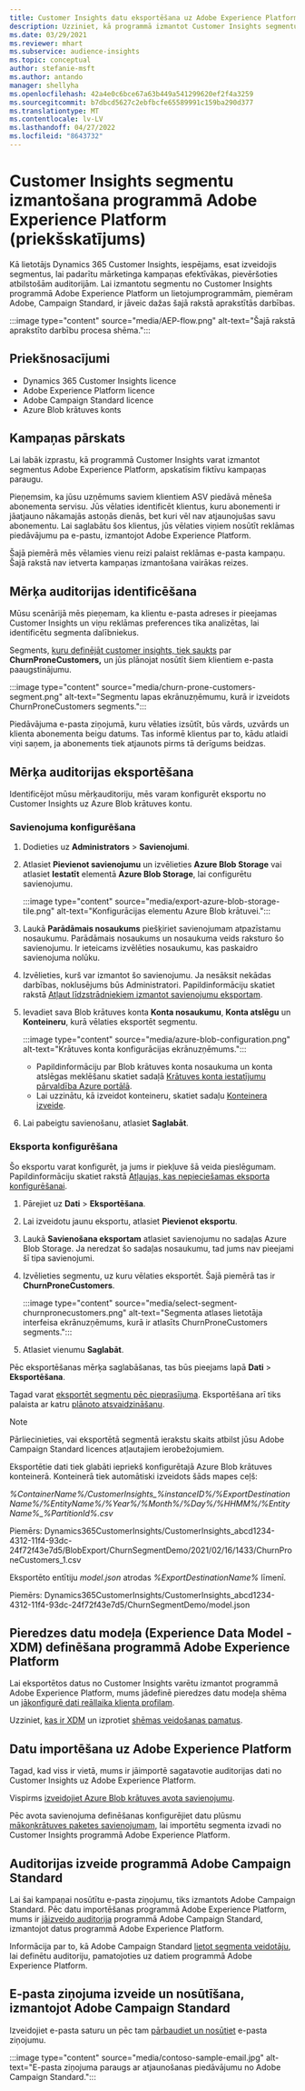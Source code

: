 ```yaml
---
title: Customer Insights datu eksportēšana uz Adobe Experience Platform
description: Uzziniet, kā programmā izmantot Customer Insights segmentus Adobe Experience Platform.
ms.date: 03/29/2021
ms.reviewer: mhart
ms.subservice: audience-insights
ms.topic: conceptual
author: stefanie-msft
ms.author: antando
manager: shellyha
ms.openlocfilehash: 42a4e0c6bce67a63b449a541299620ef2f4a3259
ms.sourcegitcommit: b7dbcd5627c2ebfbcfe65589991c159ba290d377
ms.translationtype: MT
ms.contentlocale: lv-LV
ms.lasthandoff: 04/27/2022
ms.locfileid: "8643732"
---
```

# <a name="use-customer-insights-segments-in-adobe-experience-platform-preview"></a>Customer Insights segmentu izmantošana programmā Adobe Experience Platform (priekšskatījums)

Kā lietotājs Dynamics 365 Customer Insights, iespējams, esat izveidojis segmentus, lai padarītu mārketinga kampaņas efektīvākas, pievēršoties atbilstošām auditorijām. Lai izmantotu segmentu no Customer Insights programmā Adobe Experience Platform un lietojumprogrammām, piemēram Adobe, Campaign Standard, ir jāveic dažas šajā rakstā aprakstītās darbības.

:::image type="content" source="media/AEP-flow.png" alt-text="Šajā rakstā aprakstīto darbību procesa shēma.":::

## <a name="prerequisites"></a>Priekšnosacījumi

-   Dynamics 365 Customer Insights licence
-   Adobe Experience Platform licence
-   Adobe Campaign Standard licence
-   Azure Blob krātuves konts

## <a name="campaign-overview"></a>Kampaņas pārskats

Lai labāk izprastu, kā programmā Customer Insights varat izmantot segmentus Adobe Experience Platform, apskatīsim fiktīvu kampaņas paraugu.

Pieņemsim, ka jūsu uzņēmums saviem klientiem ASV piedāvā mēneša abonementa servisu. Jūs vēlaties identificēt klientus, kuru abonementi ir jāatjauno nākamajās astoņās dienās, bet kuri vēl nav atjaunojušas savu abonementu. Lai saglabātu šos klientus, jūs vēlaties viņiem nosūtīt reklāmas piedāvājumu pa e-pastu, izmantojot Adobe Experience Platform.

Šajā piemērā mēs vēlamies vienu reizi palaist reklāmas e-pasta kampaņu. Šajā rakstā nav ietverta kampaņas izmantošana vairākas reizes.

## <a name="identify-your-target-audience"></a>Mērķa auditorijas identificēšana

Mūsu scenārijā mēs pieņemam, ka klientu e-pasta adreses ir pieejamas Customer Insights un viņu reklāmas preferences tika analizētas, lai identificētu segmenta dalībniekus.

Segments, [kuru definējāt customer insights, tiek saukts](segments.md) par **ChurnProneCustomers,** un jūs plānojat nosūtīt šiem klientiem e-pasta paaugstinājumu.

:::image type="content" source="media/churn-prone-customers-segment.png" alt-text="Segmentu lapas ekrānuzņēmumu, kurā ir izveidots ChurnProneCustomers segments.":::

Piedāvājuma e-pasta ziņojumā, kuru vēlaties izsūtīt, būs vārds, uzvārds un klienta abonementa beigu datums. Tas informē klientus par to, kādu atlaidi viņi saņem, ja abonements tiek atjaunots pirms tā derīgums beidzas.

## <a name="export-your-target-audience"></a>Mērķa auditorijas eksportēšana

Identificējot mūsu mērķauditoriju, mēs varam konfigurēt eksportu no Customer Insights uz Azure Blob krātuves kontu.

### <a name="configure-a-connection"></a>Savienojuma konfigurēšana

1. Dodieties uz **Administrators** > **Savienojumi**.

1. Atlasiet **Pievienot savienojumu** un izvēlieties **Azure Blob Storage** vai atlasiet **Iestatīt** elementā **Azure Blob Storage**, lai configurētu savienojumu.

   :::image type="content" source="media/export-azure-blob-storage-tile.png" alt-text="Konfigurācijas elementu Azure Blob krātuvei."::: 

1. Laukā **Parādāmais nosaukums** piešķiriet savienojumam atpazīstamu nosaukumu. Parādāmais nosaukums un nosaukuma veids raksturo šo savienojumu. Ir ieteicams izvēlēties nosaukumu, kas paskaidro savienojuma nolūku.

1. Izvēlieties, kurš var izmantot šo savienojumu. Ja nesāksit nekādas darbības, noklusējums būs Administratori. Papildinformāciju skatiet rakstā [Atļaut līdzstrādniekiem izmantot savienojumu eksportam](connections.md#allow-contributors-to-use-a-connection-for-exports).

1. Ievadiet sava Blob krātuves konta **Konta nosaukumu**, **Konta atslēgu** un **Konteineru**, kurā vēlaties eksportēt segmentu.  
      
   :::image type="content" source="media/azure-blob-configuration.png" alt-text="Krātuves konta konfigurācijas ekrānuzņēmums."::: 
   
    - Papildinformāciju par Blob krātuves konta nosaukuma un konta atslēgas meklēšanu skatiet sadaļā [Krātuves konta iestatījumu pārvaldība Azure portālā](/azure/storage/common/storage-account-manage).
    - Lai uzzinātu, kā izveidot konteineru, skatiet sadaļu [Konteinera izveide](/azure/storage/blobs/storage-quickstart-blobs-portal#create-a-container).

1. Lai pabeigtu savienošanu, atlasiet **Saglabāt**. 

### <a name="configure-an-export"></a>Eksporta konfigurēšana

Šo eksportu varat konfigurēt, ja jums ir piekļuve šā veida pieslēgumam. Papildinformāciju skatiet rakstā [Atļaujas, kas nepieciešamas eksporta konfigurēšanai](export-destinations.md#set-up-a-new-export).

1. Pārejiet uz **Dati** > **Eksportēšana**.

1. Lai izveidotu jaunu eksportu, atlasiet **Pievienot eksportu**.

1. Laukā **Savienošana eksportam** atlasiet savienojumu no sadaļas Azure Blob Storage. Ja neredzat šo sadaļas nosaukumu, tad jums nav pieejami šī tipa savienojumi.

1. Izvēlieties segmentu, uz kuru vēlaties eksportēt. Šajā piemērā tas ir **ChurnProneCustomers**.

   :::image type="content" source="media/select-segment-churnpronecustomers.png" alt-text="Segmenta atlases lietotāja interfeisa ekrānuzņēmums, kurā ir atlasīts ChurnProneCustomers segments.":::

1. Atlasiet vienumu **Saglabāt**.

Pēc eksportēšanas mērķa saglabāšanas, tas būs pieejams lapā **Dati** > **Eksportēšana**.

Tagad varat [eksportēt segmentu pēc pieprasījuma](export-destinations.md#run-exports-on-demand). Eksportēšana arī tiks palaista ar katru [plānoto atsvaidzināšanu](system.md).

> [!NOTE]
> Pārliecinieties, vai eksportētā segmentā ierakstu skaits atbilst jūsu Adobe Campaign Standard licences atļautajiem ierobežojumiem.

Eksportētie dati tiek glabāti iepriekš konfigurētajā Azure Blob krātuves konteinerā. Konteinerā tiek automātiski izveidots šāds mapes ceļš:

*%ContainerName%/CustomerInsights_%instanceID%/%ExportDestinationName%/%EntityName%/%Year%/%Month%/%Day%/%HHMM%/%EntityName%_%PartitionId%.csv*

Piemērs: Dynamics365CustomerInsights/CustomerInsights_abcd1234-4312-11f4-93dc-24f72f43e7d5/BlobExport/ChurnSegmentDemo/2021/02/16/1433/ChurnProneCustomers_1.csv

Eksportēto entītiju *model.json* atrodas *%ExportDestinationName%* līmenī.

Piemērs: Dynamics365CustomerInsights/CustomerInsights_abcd1234-4312-11f4-93dc-24f72f43e7d5/ChurnSegmentDemo/model.json

## <a name="define-experience-data-model-xdm-in-adobe-experience-platform"></a>Pieredzes datu modeļa (Experience Data Model - XDM) definēšana programmā Adobe Experience Platform

Lai eksportētos datus no Customer Insights varētu izmantot programmā Adobe Experience Platform, mums jādefinē pieredzes datu modeļa shēma un [jākonfigurē dati reāllaika klienta profilam](https://experienceleague.adobe.com/docs/experience-platform/profile/tutorials/dataset-configuration.html#tutorials).

Uzziniet, [kas ir XDM](https://experienceleague.adobe.com/docs/experience-platform/xdm/home.html) un izprotiet [shēmas veidošanas pamatus](https://experienceleague.adobe.com/docs/experience-platform/xdm/schema/composition.html#schema).

## <a name="import-data-into-adobe-experience-platform"></a>Datu importēšana uz Adobe Experience Platform

Tagad, kad viss ir vietā, mums ir jāimportē sagatavotie auditorijas dati no Customer Insights uz Adobe Experience Platform.

Vispirms [izveidojiet Azure Blob krātuves avota savienojumu](https://experienceleague.adobe.com/docs/experience-platform/sources/ui-tutorials/create/cloud-storage/blob.html#getting-started).    

Pēc avota savienojuma definēšanas konfigurējiet datu plūsmu [mākoņkrātuves paketes savienojumam,](https://experienceleague.adobe.com/docs/experience-platform/sources/ui-tutorials/dataflow/cloud-storage.html#ui-tutorials) lai importētu segmenta izvadi no Customer Insights programmā Adobe Experience Platform.

## <a name="create-an-audience-in-adobe-campaign-standard"></a>Auditorijas izveide programmā Adobe Campaign Standard

Lai šai kampaņai nosūtītu e-pasta ziņojumu, tiks izmantots Adobe Campaign Standard. Pēc datu importēšanas programmā Adobe Experience Platform, mums ir [jāizveido auditorija](https://experienceleague.adobe.com/docs/campaign-standard/using/profiles-and-audiences/get-started-profiles-and-audiences.html#permission) programmā Adobe Campaign Standard, izmantojot datus programmā Adobe Experience Platform.


Informācija par to, kā Adobe Campaign Standard [lietot segmenta veidotāju](https://experienceleague.adobe.com/docs/campaign-standard/using/integrating-with-adobe-cloud/adobe-experience-platform/audience-destinations/aep-using-segment-builder.html), lai definētu auditoriju, pamatojoties uz datiem programmā Adobe Experience Platform.

## <a name="create-and-send-the-email-using-adobe-campaign-standard"></a>E-pasta ziņojuma izveide un nosūtīšana, izmantojot Adobe Campaign Standard

Izveidojiet e-pasta saturu un pēc tam [pārbaudiet un nosūtiet](https://experienceleague.adobe.com/docs/campaign-standard/using/testing-and-sending/get-started-sending-messages.html#preparing-and-testing-messages) e-pasta ziņojumu.

:::image type="content" source="media/contoso-sample-email.jpg" alt-text="E-pasta ziņojuma paraugs ar atjaunošanas piedāvājumu no Adobe Campaign Standard.":::
